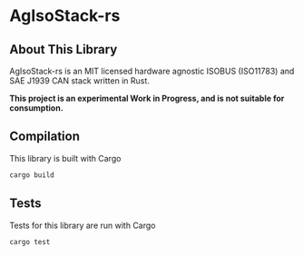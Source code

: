 # AgIsoStack-rs

## About This Library

AgIsoStack-rs is an MIT licensed hardware agnostic ISOBUS (ISO11783) and SAE J1939 CAN stack written in Rust.

**This project is an experimental Work in Progress, and is not suitable for consumption.**

## Compilation

This library is built with Cargo

```sh
cargo build
```

## Tests

Tests for this library are run with Cargo

```sh
cargo test
```
